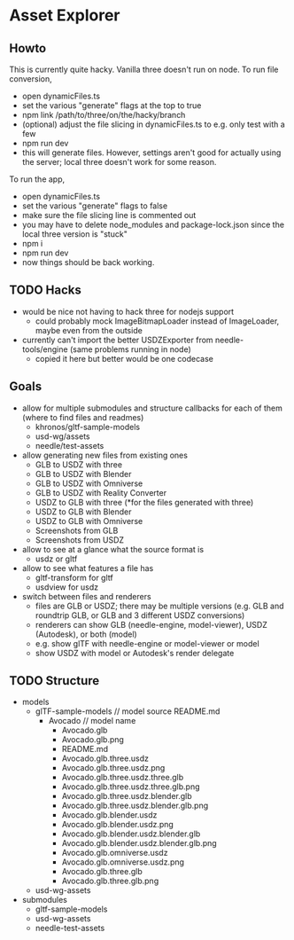 # Asset Explorer

## Howto

This is currently quite hacky. Vanilla three doesn't run on node.
To run file conversion,
- open dynamicFiles.ts
- set the various "generate" flags at the top to true
- npm link /path/to/three/on/the/hacky/branch
- (optional) adjust the file slicing in dynamicFiles.ts to e.g. only test with a few
- npm run dev
- this will generate files. However, settings aren't good for actually using the server; local three doesn't work for some reason.

To run the app,
- open dynamicFiles.ts
- set the various "generate" flags to false
- make sure the file slicing line is commented out
- you may have to delete node_modules and package-lock.json since the local three version is "stuck"
- npm i
- npm run dev
- now things should be back working.

## TODO Hacks

- would be nice not having to hack three for nodejs support
    - could probably mock ImageBitmapLoader instead of ImageLoader, maybe even from the outside
- currently can't import the better USDZExporter from needle-tools/engine (same problems running in node)
    - copied it here but better would be one codecase

## Goals

- allow for multiple submodules and structure callbacks for each of them (where to find files and readmes)
    - khronos/gltf-sample-models
    - usd-wg/assets
    - needle/test-assets
- allow generating new files from existing ones
    - GLB to USDZ with three
    - GLB to USDZ with Blender
    - GLB to USDZ with Omniverse
    - GLB to USDZ with Reality Converter
    - USDZ to GLB with three (*for the files generated with three)
    - USDZ to GLB with Blender
    - USDZ to GLB with Omniverse
    - Screenshots from GLB
    - Screenshots from USDZ
- allow to see at a glance what the source format is
    - usdz or gltf
- allow to see what features a file has
    - gltf-transform for gltf
    - usdview for usdz
- switch between files and renderers
    - files are GLB or USDZ; there may be multiple versions (e.g. GLB and roundtrip GLB, or GLB and 3 different USDZ conversions)
    - renderers can show GLB (needle-engine, model-viewer), USDZ (Autodesk), or both (model)
    - e.g. show glTF with needle-engine or model-viewer or model
    - show USDZ with model or Autodesk's render delegate

## TODO Structure

- models
    - glTF-sample-models // model source
          README.md
        - Avocado // model name
            - Avocado.glb
            - Avocado.glb.png
            - README.md
            - Avocado.glb.three.usdz
            - Avocado.glb.three.usdz.png
            - Avocado.glb.three.usdz.three.glb
            - Avocado.glb.three.usdz.three.glb.png
            - Avocado.glb.three.usdz.blender.glb
            - Avocado.glb.three.usdz.blender.glb.png
            - Avocado.glb.blender.usdz
            - Avocado.glb.blender.usdz.png
            - Avocado.glb.blender.usdz.blender.glb
            - Avocado.glb.blender.usdz.blender.glb.png
            - Avocado.glb.omniverse.usdz
            - Avocado.glb.omniverse.usdz.png
            - Avocado.glb.three.glb
            - Avocado.glb.three.glb.png
    - usd-wg-assets
- submodules
    - gltf-sample-models
    - usd-wg-assets
    - needle-test-assets
